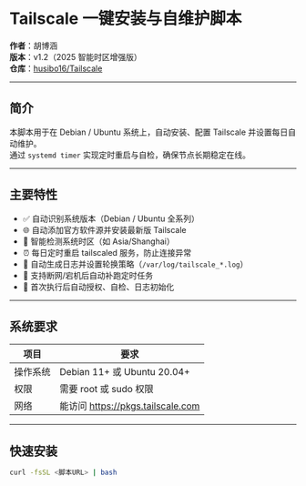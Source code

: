 # Tailscale 一键安装与自维护脚本

**作者**：胡博涵  
**版本**：v1.2（2025 智能时区增强版）  
**仓库**：[husibo16/Tailscale](https://github.com/husibo16/Tailscale)

---

## 简介

本脚本用于在 Debian / Ubuntu 系统上，自动安装、配置 Tailscale 并设置每日自动维护。  
通过 `systemd timer` 实现定时重启与自检，确保节点长期稳定在线。  

---

## 主要特性

- ✅ 自动识别系统版本（Debian / Ubuntu 全系列）  
- 🌐 自动添加官方软件源并安装最新版 Tailscale  
- 🧭 智能检测系统时区（如 Asia/Shanghai）  
- ⏰ 每日定时重启 tailscaled 服务，防止连接异常  
- 🧾 自动生成日志并设置轮换策略（`/var/log/tailscale_*.log`）  
- 🔄 支持断网/宕机后自动补跑定时任务  
- 🚀 首次执行后自动授权、自检、日志初始化  

---

## 系统要求

| 项目     | 要求                       |
|----------|----------------------------|
| 操作系统 | Debian 11+ 或 Ubuntu 20.04+|
| 权限     | 需要 root 或 sudo 权限      |
| 网络     | 能访问 https://pkgs.tailscale.com |

---

## 快速安装

```bash
curl -fsSL <脚本URL> | bash
